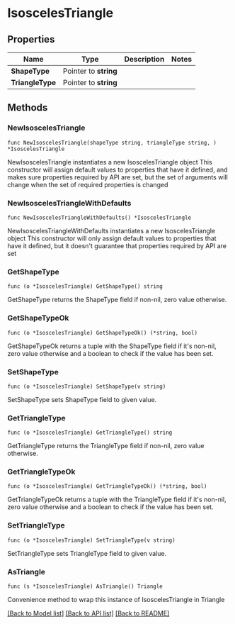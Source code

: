 # IsoscelesTriangle

## Properties

Name | Type | Description | Notes
------------ | ------------- | ------------- | -------------
**ShapeType** | Pointer to **string** |  | 
**TriangleType** | Pointer to **string** |  | 

## Methods

### NewIsoscelesTriangle

`func NewIsoscelesTriangle(shapeType string, triangleType string, ) *IsoscelesTriangle`

NewIsoscelesTriangle instantiates a new IsoscelesTriangle object
This constructor will assign default values to properties that have it defined,
and makes sure properties required by API are set, but the set of arguments
will change when the set of required properties is changed

### NewIsoscelesTriangleWithDefaults

`func NewIsoscelesTriangleWithDefaults() *IsoscelesTriangle`

NewIsoscelesTriangleWithDefaults instantiates a new IsoscelesTriangle object
This constructor will only assign default values to properties that have it defined,
but it doesn't guarantee that properties required by API are set

### GetShapeType

`func (o *IsoscelesTriangle) GetShapeType() string`

GetShapeType returns the ShapeType field if non-nil, zero value otherwise.

### GetShapeTypeOk

`func (o *IsoscelesTriangle) GetShapeTypeOk() (*string, bool)`

GetShapeTypeOk returns a tuple with the ShapeType field if it's non-nil, zero value otherwise
and a boolean to check if the value has been set.

### SetShapeType

`func (o *IsoscelesTriangle) SetShapeType(v string)`

SetShapeType sets ShapeType field to given value.


### GetTriangleType

`func (o *IsoscelesTriangle) GetTriangleType() string`

GetTriangleType returns the TriangleType field if non-nil, zero value otherwise.

### GetTriangleTypeOk

`func (o *IsoscelesTriangle) GetTriangleTypeOk() (*string, bool)`

GetTriangleTypeOk returns a tuple with the TriangleType field if it's non-nil, zero value otherwise
and a boolean to check if the value has been set.

### SetTriangleType

`func (o *IsoscelesTriangle) SetTriangleType(v string)`

SetTriangleType sets TriangleType field to given value.



### AsTriangle

`func (s *IsoscelesTriangle) AsTriangle() Triangle`

Convenience method to wrap this instance of IsoscelesTriangle in Triangle

[[Back to Model list]](../README.md#documentation-for-models) [[Back to API list]](../README.md#documentation-for-api-endpoints) [[Back to README]](../README.md)


